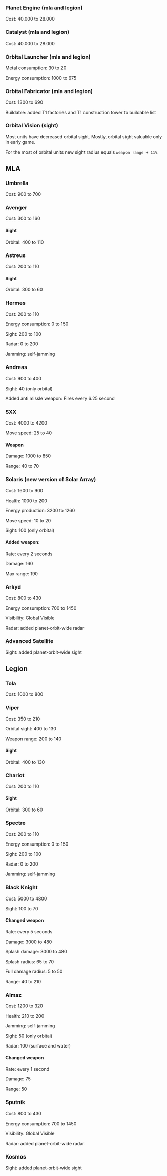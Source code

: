 ### Planet Engine (mla and legion)
Cost: 40.000 to 28.000

### Catalyst (mla and legion)
Cost: 40.000 to 28.000

### Orbital Launcher (mla and legion)
Metal consumption: 30 to 20

Energy consumption: 1000 to 675

### Orbital Fabricator (mla and legion)
Cost: 1300 to 690

Buildable: added T1 factories and T1 construction tower to buildable list

### Orbital Vision (sight)
Most units have decreased orbital sight. Mostly, orbital sight valuable only in early game. 

For the most of orbital units new sight radius equals `weapon range + 11%`

## MLA

### Umbrella
Cost: 900 to 700

### Avenger
Cost: 300 to 160

#### Sight
Orbital: 400 to 110

### Astreus
Cost: 200 to 110

#### Sight
Orbital: 300 to 60

### Hermes
Cost: 200 to 110

Energy consumption: 0 to 150

Sight: 200 to 100

Radar: 0 to 200

Jamming: self-jamming

### Andreas
Cost: 900 to 400

Sight: 40 (only orbital)

Added anti missle weapon: Fires every 6.25 second

### SXX
Cost: 4000 to 4200

Move speed: 25 to 40

#### Weapon
Damage: 1000 to 850

Range: 40 to 70

### Solaris (new version of Solar Array)
Cost: 1600 to 900

Health: 1000 to 200

Energy production: 3200 to 1260

Move speed: 10 to 20

Sight: 100 (only orbital)

#### Added weapon: 

Rate: every 2 seconds

Damage: 160

Max range: 190

### Arkyd
Cost: 800 to 430

Energy consumption: 700 to 1450

Visibility: Global Visible

Radar: added planet-orbit-wide radar

### Advanced Satellite
Sight: added planet-orbit-wide sight

## Legion

### Tola
Cost: 1000 to 800

### Viper
Cost: 350 to 210

Orbital sight: 400 to 130

Weapon range: 200 to 140

#### Sight
Orbital: 400 to 130

### Chariot
Cost: 200 to 110

#### Sight
Orbital: 300 to 60

### Spectre
Cost: 200 to 110

Energy consumption: 0 to 150

Sight: 200 to 100

Radar: 0 to 200

Jamming: self-jamming

### Black Knight
Cost: 5000 to 4800

Sight: 100 to 70

#### Changed weapon
Rate: every 5 seconds

Damage: 3000 to 480

Splash damage: 3000 to 480

Splash radius: 65 to 70

Full damage radius: 5 to 50

Range: 40 to 210

### Almaz
Cost: 1200 to 320

Health: 210 to 200

Jamming: self-jamming

Sight: 50 (only orbital)

Radar: 100 (surface and water)

#### Changed weapon
Rate: every 1 second

Damage: 75

Range: 50

### Sputnik
Cost: 800 to 430

Energy consumption: 700 to 1450

Visibility: Global Visible

Radar: added planet-orbit-wide radar

### Kosmos
Sight: added planet-orbit-wide sight